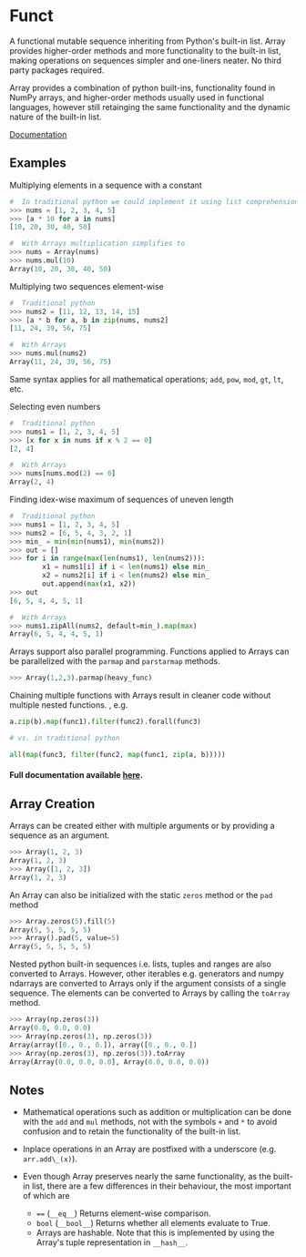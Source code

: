 # Funct

A functional mutable sequence inheriting from Python's built-in list.
Array provides higher-order methods and more functionality to the built-in
list, making operations on sequences simpler and one-liners neater.
No third party packages required.

Array provides a combination of python built-ins, functionality found in NumPy arrays,
and higher-order methods usually used in functional languages, however still retainging
the same functionality and the dynamic nature of the built-in list.

[Documentation](https://Lauriat.github.io/funct/Array.html)

Examples
-------

Multiplying elements in a sequence with a constant

```python
#  In traditional python we could implement it using list comprehensions as follows
>>> nums = [1, 2, 3, 4, 5]
>>> [a * 10 for a in nums]
[10, 20, 30, 40, 50]

#  With Arrays multiplication simplifies to
>>> nums = Array(nums)
>>> nums.mul(10)
Array(10, 20, 30, 40, 50)
```
Multiplying two sequences element-wise
```python
#  Traditional python
>>> nums2 = [11, 12, 13, 14, 15]
>>> [a * b for a, b in zip(nums, nums2]
[11, 24, 39, 56, 75]

#  With Arrays
>>> nums.mul(nums2)
Array(11, 24, 39, 56, 75)
```
Same syntax applies for all mathematical operations; `add`, `pow`, `mod`, `gt`, `lt`, etc.

Selecting even numbers
```python
#  Traditional python
>>> nums1 = [1, 2, 3, 4, 5]
>>> [x for x in nums if x % 2 == 0]
[2, 4]

#  With Arrays
>>> nums[nums.mod(2) == 0]
Array(2, 4)
```
Finding idex-wise maximum of sequences of uneven length
```python
#  Traditional python
>>> nums1 = [1, 2, 3, 4, 5]
>>> nums2 = [6, 5, 4, 3, 2, 1]
>>> min_ = min(min(nums1), min(nums2))
>>> out = []
>>> for i in range(max(len(nums1), len(nums2))):
        x1 = nums1[i] if i < len(nums1) else min_
        x2 = nums2[i] if i < len(nums2) else min_
        out.append(max(x1, x2))
>>> out
[6, 5, 4, 4, 5, 1]

#  With Arrays
>>> nums1.zipAll(nums2, default=min_).map(max)
Array(6, 5, 4, 4, 5, 1)
```
Arrays support also parallel programming.
Functions applied to Arrays can be parallelized with the `parmap` and
`parstarmap` methods.
```python
>>> Array(1,2,3).parmap(heavy_func)
```

Chaining multiple functions with Arrays result in cleaner code without multiple
nested functions.
, e.g.
```python
a.zip(b).map(func1).filter(func2).forall(func3)

# vs. in traditional python

all(map(func3, filter(func2, map(func1, zip(a, b)))))
```


#### Full documentation available [here](https://Lauriat.github.io/funct/Array.html).

Array Creation
-------
Arrays can be created either with multiple arguments or by providing a sequence
as an argument.

```python
>>> Array(1, 2, 3)
Array(1, 2, 3)
>>> Array([1, 2, 3])
Array(1, 2, 3)
```

An Array can also be initialized with the static `zeros` method or the `pad` method
```python
>>> Array.zeros(5).fill(5)
Array(5, 5, 5, 5, 5)
>>> Array().pad(5, value=5)
Array(5, 5, 5, 5, 5)
```

Nested python built-in sequences i.e. lists, tuples and ranges are also converted to
Arrays. However, other iterables e.g. generators and numpy ndarrays
are converted to Arrays only if the argument consists of a single sequence. The elements
can be converted to Arrays by calling the `toArray` method.
```python
>>> Array(np.zeros(3))
Array(0.0, 0.0, 0.0)
>>> Array(np.zeros(3), np.zeros(3))
Array(array([0., 0., 0.]), array([0., 0., 0.])
>>> Array(np.zeros(3), np.zeros(3)).toArray
Array(Array(0.0, 0.0, 0.0], Array(0.0, 0.0, 0.0))
```


Notes
-------
- Mathematical operations such as addition or multiplication can be done with the
  `add` and `mul` methods, not with the symbols `+` and `*` to avoid confusion and to
  retain the functionality of the built-in list.
- Inplace operations in an Array are postfixed with a underscore (e.g. `arr.add\_(x)`).

- Even though Array preserves nearly the same functionality, 
  as the built-in list, there are a few differences in their behaviour, the most
  important of which are
    - `==` (`__eq__`) Returns element-wise comparison.
    - `bool` (`__bool__`) Returns whether all elements evaluate to True.
    - Arrays are hashable. Note that this is implemented by using the Array's tuple representation in `__hash__`.



